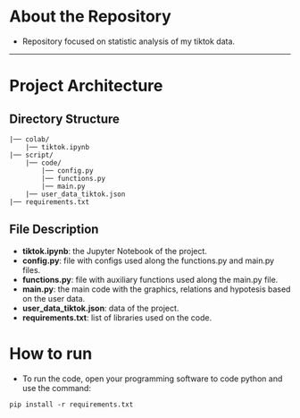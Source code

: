 # About the Repository
- Repository focused on statistic analysis of my tiktok data.

---

# Project Architecture

## Directory Structure

```plaintext
|── colab/
    |── tiktok.ipynb
|── script/
    |── code/
        |── config.py
        |── functions.py
        |── main.py
    |── user_data_tiktok.json
|── requirements.txt
```

## File Description
- **tiktok.ipynb**: the Jupyter Notebook of the project.
- **config.py**: file with configs used along the functions.py and main.py files.
- **functions.py**: file with auxiliary functions used along the main.py file.
- **main.py**: the main code with the graphics, relations and hypotesis based on the user data.
- **user_data_tiktok.json**: data of the project.
- **requirements.txt**: list of libraries used on the code.

# How to run
- To run the code, open your programming software to code python and use the command:
````plaintext
pip install -r requirements.txt
